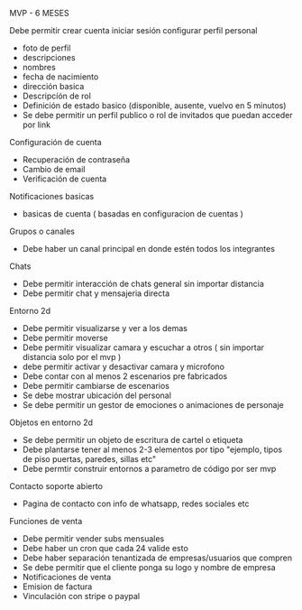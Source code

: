 


MVP - 6 MESES

Debe permitir crear cuenta
iniciar sesión
configurar perfil personal
- foto de perfil
- descripciones
- nombres
- fecha de nacimiento
- dirección basica
- Descripcíón de rol
- Definición de estado basico (disponible, ausente, vuelvo en 5 minutos)
- Se debe permitir un perfil publico o rol de invitados que puedan acceder por link

Configuración de cuenta
- Recuperación de contraseña
- Cambio de email
- Verificación de cuenta

Notificaciones basicas
- basicas de cuenta ( basadas en configuracion de cuentas )

Grupos o canales
- Debe haber un canal principal en donde estén todos los integrantes

Chats
- Debe permitir interacción de chats general sin importar distancia
- Debe permitir chat y mensajeria directa

Entorno 2d
- Debe permitir visualizarse y ver a los demas
- Debe permitir moverse
- Debe permitir visualizar camara y escuchar a otros ( sin importar distancia solo por el mvp )
- debe permitir activar y desactivar camara y microfono
- Debe contar con al menos 2 escenarios pre fabricados
- Debe permitir cambiarse de escenarios
- Se debe mostrar ubicación del personal
- Se debe permitir un gestor de emociones o animaciones de personaje

Objetos en entorno 2d
- Se debe permitir un objeto de escritura de cartel o etiqueta
- Debe plantarse tener al menos 2-3 elementos por tipo "ejemplo, tipos de piso puertas, paredes, sillas etc"
- Debe permtir construir entornos a parametro de código por ser mvp

Contacto soporte abierto
- Pagina de contacto con info de whatsapp, redes sociales etc

Funciones de venta
- Debe permitir vender subs mensuales
- Debe haber un cron que cada 24 valide esto
- Debe haber separación tenantizada de empresas/usuarios que compren
- Se debe permitir que el cliente ponga su logo y nombre de empresa
- Notificaciones de venta
- Emision de factura
- Vinculación con stripe o paypal

